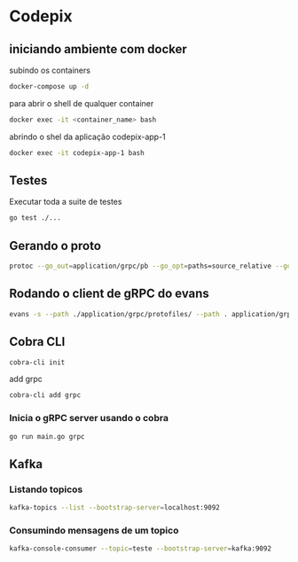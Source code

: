 # Codepix

## iniciando ambiente com docker

subindo os containers

```bash
docker-compose up -d
```

para abrir o shell de qualquer container

```bash
docker exec -it <container_name> bash
```

abrindo o shel da aplicação codepix-app-1

```bash
docker exec -it codepix-app-1 bash
```

## Testes

Executar toda a suite de testes

```bash
go test ./...
```

## Gerando o proto

```bash
protoc --go_out=application/grpc/pb --go_opt=paths=source_relative --go-grpc_out=application/grpc/pb --go-grpc_opt=paths=source_relative --proto_path=application/grpc/protofiles application/grpc/protofiles/*.proto
```

## Rodando o client de gRPC do evans

```bash
evans -s --path ./application/grpc/protofiles/ --path . application/grpc/protofiles/pixkey.proto  
```

## Cobra CLI

``` bash
cobra-cli init 
```

add grpc

``` bash
cobra-cli add grpc
```

### Inicia o gRPC server usando o cobra

``` bash
go run main.go grpc
```

## Kafka

### Listando topicos

``` bash
kafka-topics --list --bootstrap-server=localhost:9092
```

### Consumindo mensagens de um topico

``` bash
kafka-console-consumer --topic=teste --bootstrap-server=kafka:9092
```
